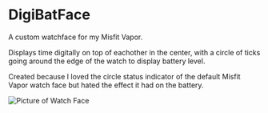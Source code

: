# DigiBatFace
A custom watchface for my Misfit Vapor.

Displays time digitally on top of eachother in the center, with a circle of ticks going around the edge of the watch to display battery level.

Created because I loved the circle status indicator of the default Misfit Vapor watch face but hated the effect it had on the battery.

![Picture of Watch Face](https://raw.githubusercontent.com/munkurious/DigiBatFace/master/digiBatFace.jpg "Picture of Watch Face")
